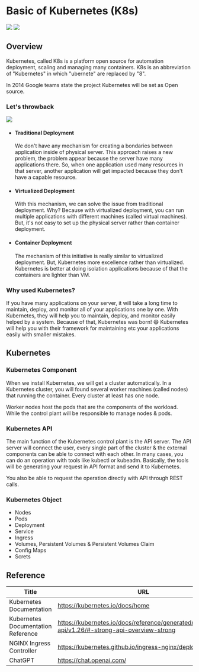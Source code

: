 # Basic of Kubernetes (K8s)
![](https://badgen.net/badge/status/in%20progress/orange) ![](https://badgen.net/badge/version/v0.0.1/cyan)

## Overview

Kubernetes, called K8s is a platform open source for automation deployment, scaling and managing many containers. K8s is an abbreviation of "Kubernetes" in which "ubernete" are replaced by "8".

In 2014 Google teams state the project Kubernetes will be set as Open source.

### Let's throwback

![](https://d33wubrfki0l68.cloudfront.net/26a177ede4d7b032362289c6fccd448fc4a91174/eb693/images/docs/container_evolution.svg)

* #### Traditional Deployment

  We don't have any mechanism for creating a bondaries between application inside of physical server. This approach raises a new problem, the problem appear because the server have many applications there. So, when one application used many resources in that server, another application will get impacted because they don't have a capable resource.

* #### Virtualized Deployment

  With this mechanism, we can solve the issue from traditional deployment. Why? Because with virtualized deployment, you can run multiple applications with different machines (called virtual machines). But, it's not easy to set up the physical server rather than container deployment.

* #### Container Deployment

  The mechanism of this initiative is really similar to virtualized deployment. But, Kubernetes more excellence rather than virtualized. Kubernetes is better at doing isolation applications because of that the containers are lighter than VM.

### Why used Kubernetes?

If you have many applications on your server, it will take a long time to maintain, deploy, and monitor all of your applications one by one. With Kubernetes, they will help you to maintain, deploy, and monitor easily helped by a system. Because of that, Kubernetes was born! 😄️ Kubernetes will help you with their framework for maintaining etc your applications easily with smaller mistakes.

## Kubernetes

### Kubernetes Component
When we install Kubernetes, we will get a cluster automatically. In a Kubernetes cluster, you will found several worker machines (called nodes) that running the container. Every cluster at least has one node.

Worker nodes host the pods that are the components of the workload. While the control plant will be responsible to manage nodes & pods.

### Kubernetes API
The main function of the Kubernetes control plant is the API server. The API server will connect the user, every single part of the cluster & the external components can be able to connect with each other. In many cases, you can do an operation with tools like kubectl or kubeadm. Basically, the tools will be generating your request in API format and send it to Kubernetes.

You also be able to request the operation directly with API through REST calls.

### Kubernetes Object

* Nodes
* Pods
* Deployment
* Service
* Ingress
* Volumes, Persistent Volumes & Persistent Volumes Claim
* Config Maps
* Screts

## Reference

Title | URL
--- | ---
Kubernetes Documentation | https://kubernetes.io/docs/home
Kubernetes Documentation Reference | https://kubernetes.io/docs/reference/generated/kubernetes-api/v1.26/#-strong-api-overview-strong
NGINX Ingress Controller | https://kubernetes.github.io/ingress-nginx/deploy
ChatGPT | https://chat.openai.com/
